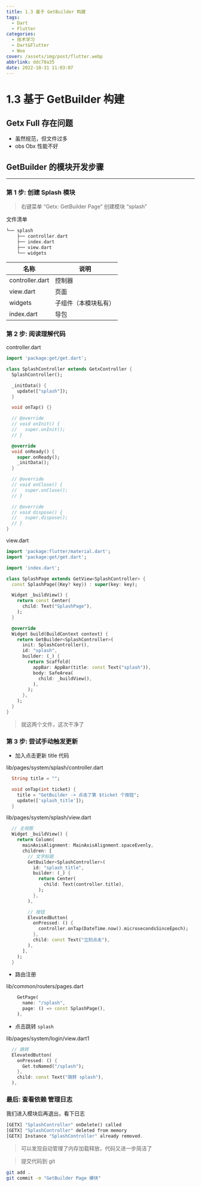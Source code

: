 ```yaml
---
title: 1.3 基于 GetBuilder 构建
tags:
  - Dart
  - Flutter
categories:
  - 技术学习
  - Dart&Flutter
  - Woo
cover: /assets/img/post/flutter.webp
abbrlink: ddc70a35
date: 2022-10-31 11:03:07
---
```


# 1.3 基于 GetBuilder 构建

## Getx Full 存在问题

- 虽然规范，但文件过多
- obs Obx 性能不好

## GetBuilder 的模块开发步骤

---

### 第 1 步: 创建 Splash 模块

> 右键菜单 “Getx: GetBuilder Page” 创建模块 “splash”

文件清单

```dart
└── splash
    ├── controller.dart
    ├── index.dart
    ├── view.dart
    └── widgets
```

| 名称            | 说明                 |
| --------------- | -------------------- |
| controller.dart | 控制器               |
| view.dart       | 页面                 |
| widgets         | 子组件（本模块私有） |
| index.dart      | 导包                 |

### 第 2 步: 阅读理解代码

controller.dart

```dart
import 'package:get/get.dart';

class SplashController extends GetxController {
  SplashController();

  _initData() {
    update(["splash"]);
  }

  void onTap() {}

  // @override
  // void onInit() {
  //   super.onInit();
  // }

  @override
  void onReady() {
    super.onReady();
    _initData();
  }

  // @override
  // void onClose() {
  //   super.onClose();
  // }

  // @override
  // void dispose() {
  //   super.dispose();
  // }
}
```

view.dart

```dart
import 'package:flutter/material.dart';
import 'package:get/get.dart';

import 'index.dart';

class SplashPage extends GetView<SplashController> {
  const SplashPage({Key? key}) : super(key: key);

  Widget _buildView() {
    return const Center(
      child: Text("SplashPage"),
    );
  }

  @override
  Widget build(BuildContext context) {
    return GetBuilder<SplashController>(
      init: SplashController(),
      id: "splash",
      builder: (_) {
        return Scaffold(
          appBar: AppBar(title: const Text("splash")),
          body: SafeArea(
            child: _buildView(),
          ),
        );
      },
    );
  }
}
```

> 就这两个文件，这次干净了

### 第 3 步: 尝试手动触发更新

- 加入点击更新 title 代码

lib/pages/system/splash/controller.dart

```dart
  String title = "";

  void onTap(int ticket) {
    title = "GetBuilder -> 点击了第 $ticket 个按钮";
    update(['splash_title']);
  }
```

lib/pages/system/splash/view.dart

```dart
  // 主视图
  Widget _buildView() {
    return Column(
      mainAxisAlignment: MainAxisAlignment.spaceEvenly,
      children: [
        // 文字标题
        GetBuilder<SplashController>(
          id: "splash_title",
          builder: (_) {
            return Center(
              child: Text(controller.title),
            );
          },
        ),

        // 按钮
        ElevatedButton(
          onPressed: () {
            controller.onTap(DateTime.now().microsecondsSinceEpoch);
          },
          child: const Text("立刻点击"),
        ),
      ],
    );
  }
```

- 路由注册

lib/common/routers/pages.dart

```dart
    GetPage(
      name: "/splash",
      page: () => const SplashPage(),
    ),
```

- 点击跳转 `splash`

lib/pages/system/login/view.dart1

```dart
  // 跳转
  ElevatedButton(
    onPressed: () {
      Get.toNamed("/splash");
    },
    child: const Text("跳转 splash"),
  ),
```

### 最后: 查看依赖 管理日志

我们进入模块后再退出，看下日志

```dart
[GETX] "SplashController" onDelete() called
[GETX] "SplashController" deleted from memory
[GETX] Instance "SplashController" already removed.
```

> 可以发现自动管理了内存加载释放，代码又进一步简洁了

> 提交代码到 git

```bash
git add .
git commit -m "GetBuilder Page 模块"
```
